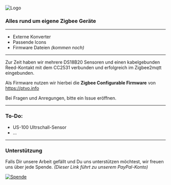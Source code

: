 ![Logo](https://raw.githubusercontent.com/inventwo/ioBroker.vis-icontwo/refs/heads/master/www/Brands/inventwo_w.png)

<H3>Alles rund um eigene Zigbee Geräte</H3>

---

<ul>
      <li>Externe Konverter</li>
      <li>Passende Icons</li>
      <li>Firmware Dateien <i>(kommen noch)</i></li>
</ul>

---

Zur Zeit haben wir mehrere DS18B20 Sensoren und einen kabelgebunden Reed-Kontakt mit dem CC2531 verbunden und erfolgreich im Zigbee2mqtt eingebunden.

Als Firmware nutzen wir hierbei die <b>Zigbee Configurable Firmware</b> von https://ptvo.info

Bei Fragen und Anregungen, bitte ein Issue eröffnen.

---

<H3>To-Do:</H3>

<ul>
<li>US-100 Ultrschall-Sensor</li>
<li>...</li>
</ul>

---

<H3>Unterstützung</H3>

Falls Dir unsere Arbeit gefällt und Du uns unterstützen möchtest, wir freuen uns über jede Spende.
<i>(Dieser Link führt zu unserem PayPal-Konto)</i>

[![Spende](https://raw.githubusercontent.com/inventwo/ioBroker.vis-icontwo/refs/heads/master/img/spende.png)](https://www.paypal.com/donate/?hosted_button_id=7W6M3TFZ4W9LW)
